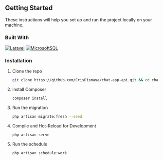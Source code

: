 
## Getting Started

These instructions will help you set up and run the project locally on your machine.


### Built With

[![Laravel][Laravel]][Laravel-url]
[![MicrosoftSQL][MicrosoftSQL]][MicrosoftSQL-url]

### Installation

1. Clone the repo
   ```sh
   git clone https://github.com/CrisDismaya/chat-app-api.git && cd chat-app-api
   ```
2. Install Composer
   ```sh
   composer install
   ```
3. Run the migration
    ```sh
    php artisan migrate:fresh --seed
    ```
4. Compile and Hot-Reload for Development
    ```sh
    php artisan serve
    ```
5. Run the schedule
    ```sh
    php artisan schedule:work
    ```

<!-- MARKDOWN LINKS & IMAGES -->
[Php]: https://img.shields.io/badge/PHP-777BB4?style=for-the-badge&logo=php&logoColor=white
[Php-url]: https://www.php.net/

[JavaScript]: https://img.shields.io/badge/JavaScript-F7DF1E?style=for-the-badge&logo=javascript&logoColor=black
[JavaScript-url]: https://www.javascript.com/

[JQuery]: https://img.shields.io/badge/jQuery-0769AD?style=for-the-badge&logo=jquery&logoColor=white
[JQuery-url]: https://jquery.com/

[Laravel]: https://img.shields.io/badge/Laravel-FF2D20?style=for-the-badge&logo=laravel&logoColor=white
[Laravel-url]: https://laravel.com/

[Vue]: https://img.shields.io/badge/Vue.js-35495E?style=for-the-badge&logo=vue.js&logoColor=4FC08D
[Vue-url]: https://vuejs.org/

[TypeScript]: https://img.shields.io/badge/TypeScript-007ACC?style=for-the-badge&logo=typescript&logoColor=white
[TypeScript-url]: https://www.typescriptlang.org/

[Bootstrap]: https://img.shields.io/badge/Bootstrap-563D7C?style=for-the-badge&logo=bootstrap&logoColor=white
[Bootstrap-url]: https://getbootstrap.com/

[Python]: https://img.shields.io/badge/Python-14354C?style=for-the-badge&logo=python&logoColor=white
[Python-url]: https://www.python.org/

[PostgreSQL]: https://img.shields.io/badge/PostgreSQL-316192?style=for-the-badge&logo=postgresql&logoColor=white
[PostgreSQL-url]: https://www.postgresql.org/

[MicrosoftSQL]: https://img.shields.io/badge/Microsoft_SQL_Server-CC2927?style=for-the-badge&logo=microsoft-sql-server&logoColor=white
[MicrosoftSQL-url]: https://www.microsoft.com/en-ph/



